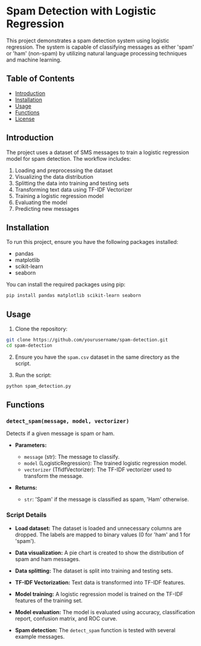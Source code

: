 # Spam Detection with Logistic Regression

This project demonstrates a spam detection system using logistic regression. The system is capable of classifying messages as either 'spam' or 'ham' (non-spam) by utilizing natural language processing techniques and machine learning.

## Table of Contents

- [Introduction](#introduction)
- [Installation](#installation)
- [Usage](#usage)
- [Functions](#functions)
- [License](#license)

## Introduction

The project uses a dataset of SMS messages to train a logistic regression model for spam detection. The workflow includes:

1. Loading and preprocessing the dataset
2. Visualizing the data distribution
3. Splitting the data into training and testing sets
4. Transforming text data using TF-IDF Vectorizer
5. Training a logistic regression model
6. Evaluating the model
7. Predicting new messages

## Installation

To run this project, ensure you have the following packages installed:

- pandas
- matplotlib
- scikit-learn
- seaborn

You can install the required packages using pip:

```sh
pip install pandas matplotlib scikit-learn seaborn
```

## Usage

1. Clone the repository:

```sh
git clone https://github.com/yourusername/spam-detection.git
cd spam-detection
```

2. Ensure you have the `spam.csv` dataset in the same directory as the script.

3. Run the script:

```sh
python spam_detection.py
```

## Functions

### `detect_spam(message, model, vectorizer)`

Detects if a given message is spam or ham.

- **Parameters:**
  - `message` (str): The message to classify.
  - `model` (LogisticRegression): The trained logistic regression model.
  - `vectorizer` (TfidfVectorizer): The TF-IDF vectorizer used to transform the message.

- **Returns:**
  - `str`: 'Spam' if the message is classified as spam, 'Ham' otherwise.

### Script Details

- **Load dataset:** The dataset is loaded and unnecessary columns are dropped. The labels are mapped to binary values (0 for 'ham' and 1 for 'spam').

- **Data visualization:** A pie chart is created to show the distribution of spam and ham messages.

- **Data splitting:** The dataset is split into training and testing sets.

- **TF-IDF Vectorization:** Text data is transformed into TF-IDF features.

- **Model training:** A logistic regression model is trained on the TF-IDF features of the training set.

- **Model evaluation:** The model is evaluated using accuracy, classification report, confusion matrix, and ROC curve.

- **Spam detection:** The `detect_spam` function is tested with several example messages.
